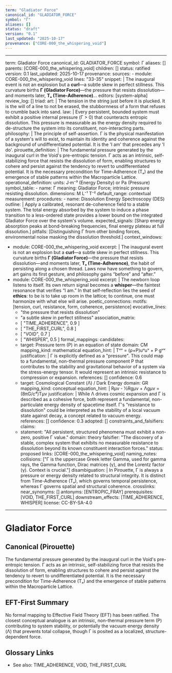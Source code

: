```yaml
---
term: "Gladiator Force"
canonical_id: "GLADIATOR_FORCE"
symbol: "Γ"
aliases: []
status: "draft"
version: "0.1"
last_updated: "2025-10-17"
provenance: ["CORE-000_the_whispering_void"]
---
```


---
term: Gladiator Force
canonical_id: GLADIATOR_FORCE
symbol: Γ
aliases: []
parents: [CORE-000_the_whispering_void]
children: []
status: ratified
version: 0.1
last_updated: 2025-10-17
provenance:
  sources:
    - module: CORE-000_the_whispering_void
      lines: "33-35"
      snippet: |
        The inaugural event is not an explosion but a **curl**—a subtle skew in perfect stillness. This curvature births **Γ (Gladiator Force)**—the pressure that resists dissolution—and moments later, **Tₐ (Time‑Adherence)**...
  editors: [system-alpha]
  review_log: []
triad:
  art: |
    The tension in the string just before it is plucked. It is the will of a line to not be erased, the stubbornness of a form that refuses to crumble back into sand.
  law: |
    Every persistent, bounded system must exhibit a positive internal pressure (Γ > 0) that counteracts entropic dissolution. This pressure is measurable as the energy density required to de-structure the system into its constituent, non-interacting parts.
  philosophy: |
    The principle of self-assertion. Γ is the physical manifestation of a system's will to exist, to maintain its identity and coherence against the background of undifferentiated potential. It is the 'I am' that precedes any 'I do'.
pirouette_definition: |
  The fundamental pressure generated by the inaugural curl in the Void's pre-entropic tension. Γ acts as an intrinsic, self-stabilizing force that resists the dissolution of form, enabling structures to cohere and persist against the tendency to revert to undifferentiated potential. It is the necessary precondition for Time-Adherence (Tₐ) and the emergence of stable patterns within the Macroparticle Lattice.
operational_definition:
  units: J·m⁻³ (Energy Density) or Pa (Pressure)
  symbol_table:
    - name: Γ
      meaning: Gladiator Force; intrinsic pressure resisting dissolution.
      dimensions: M L⁻¹ T⁻²
      default_range: contextual
  measurement:
    procedures:
      - name: Dissolution Energy Spectroscopy (DES)
        outline: |
          Apply a calibrated, resonant de-coherence field to a stable system. The total energy absorbed by the system to induce a phase transition to a less-ordered state provides a lower bound on the integrated Gladiator Force over the system's volume.
        expected_signals: [Sharp energy absorption peaks at bond-breaking frequencies, final energy plateau at full dissolution.]
        pitfalls: [Distinguishing Γ from other binding forces, environmental noise masking the dissolution threshold.]
context_windows:
  - module: CORE-000_the_whispering_void
    excerpt: |
      The inaugural event is not an explosion but a **curl**—a subtle skew in perfect stillness. This curvature births **Γ (Gladiator Force)**—the pressure that resists dissolution—and moments later, **Tₐ (Time‑Adherence)**, the habit of persisting along a chosen thread. Laws now have something to govern, art gains its first gesture, and philosophy gains “before” and “after.”
  - module: CORE-000_the_whispering_void
    excerpt: |
      The newborn loop listens to itself. Its own return signal becomes a **whisper**—the faintest resonance that verifies “I am.” In that self‑reflection lies the seed of **ethics**: to be is to take up room in the lattice; to continue, one must harmonize with what else will arise.
poetic_connections:
  motifs: [tension, curl, resistance, form, coherence, persistence]
  evocative_lines:
    - "the pressure that resists dissolution"
    - "a subtle skew in perfect stillness"
  association_matrix:
    - [ "TIME_ADHERENCE", 0.9 ]
    - [ "THE_FIRST_CURL", 0.8 ]
    - [ "VOID", 0.7 ]
    - [ "WHISPER", 0.5 ]
formal_mappings:
  candidates:
    - target: Pressure term (P) in an equation of state
      domain: CM
      mapping_kind: mathematical
      equation_hint: |
        Tᵘᵛ = (ρ+P)uᵘuᵛ + P gᵘᵛ
      justification: |
        Γ is explicitly defined as a "pressure". This could map to a fundamental, non-thermal pressure component P that contributes to the stability and gravitational behavior of a system via the stress-energy tensor. It would represent an intrinsic resistance to compression or expansion.
      references: []
      confidence: 0.6
    - target: Cosmological Constant (Λ) / Dark Energy
      domain: GR
      mapping_kind: conceptual
      equation_hint: |
        Rμν - ½Rgμν + Λgμν = (8πG/c⁴)Tμν
      justification: |
        While Λ drives cosmic expansion and Γ is described as a cohesive force, both represent a fundamental, non-particulate energy density of spacetime itself. Γ's "resistance to dissolution" could be interpreted as the stability of a local vacuum state against decay, a concept related to vacuum energy.
      references: []
      confidence: 0.3
  adopted: []
constraints_and_falsifiers:
  claims:
    - statement: "All persistent, structured phenomena must exhibit a non-zero, positive Γ value."
      domain: theory
      falsifier: "The discovery of a stable, complex system that exhibits no measurable resistance to dissolution beyond its known constituent interaction forces."
      status: proposed
      links: [CORE-000_the_whispering_void]
naming_notes:
  collisions: ["Γ is the uppercase Greek letter Gamma, used for gamma rays, the Gamma function, Dirac matrices (γ), and the Lorentz factor (γ). Context is crucial."]
  disambiguation: |
    In Pirouette, Γ is always a pressure or energy density related to structural integrity. It is distinct from Time-Adherence (Tₐ), which governs temporal persistence, whereas Γ governs spatial and structural coherence.
crosslinks:
  near_synonyms: []
  antonyms: [ENTROPIC_FRAY]
  prerequisites: [VOID, THE_FIRST_CURL]
  downstream_effects: [TIME_ADHERENCE, WHISPER]
license: CC-BY-SA-4.0
---

# Gladiator Force

## Canonical (Pirouette)
The fundamental pressure generated by the inaugural curl in the Void's pre-entropic tension. Γ acts as an intrinsic, self-stabilizing force that resists the dissolution of form, enabling structures to cohere and persist against the tendency to revert to undifferentiated potential. It is the necessary precondition for Time-Adherence (Tₐ) and the emergence of stable patterns within the Macroparticle Lattice.

## EFT-First Summary
No formal mapping to Effective Field Theory (EFT) has been ratified. The closest conceptual analogue is an intrinsic, non-thermal pressure term (P) contributing to system stability, or potentially the vacuum energy density (Λ) that prevents total collapse, though Γ is posited as a localized, structure-dependent force.

## Glossary Links
- See also: TIME_ADHERENCE, VOID, THE_FIRST_CURL